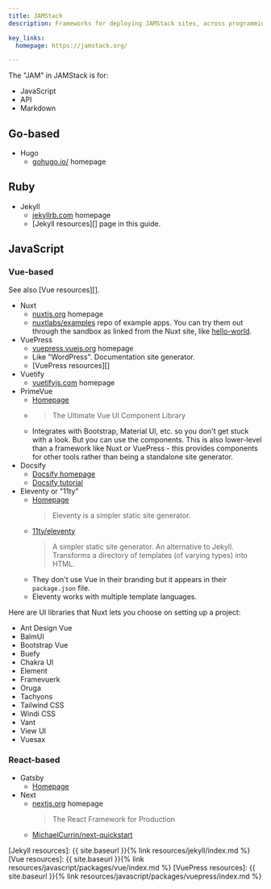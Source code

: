 ```yaml
---
title: JAMStack
description: Frameworks for deploying JAMStack sites, across programming languages.

key_links:
  homepage: https://jamstack.org/

---
```


The "JAM" in JAMStack is for:

- JavaScript
- API
- Markdown


## Go-based

- Hugo
    - [gohugo.io/](https://gohugo.io/) homepage


## Ruby

- Jekyll
    - [jekyllrb.com](http://jekyllrb.com/) homepage
    - [Jekyll resources][] page in this guide.

## JavaScript

### Vue-based

See also [Vue resources][].

- Nuxt
    - [nuxtjs.org](https://nuxtjs.org/) homepage
    - [nuxtlabs/examples](https://github.com/nuxtlabs/examples) repo of example apps. You can try them out through the sandbox as linked from the Nuxt site, like [hello-world](https://codesandbox.io/s/github/nuxtlabs/examples/tree/master/routing/hello-world?from-embed).
- VuePress
     - [vuepress.vuejs.org](https://vuepress.vuejs.org/) homepage
     - Like "WordPress". Documentation site generator.
     - [VuePress resources][]
- Vuetify
    - [vuetifyjs.com](https://vuetifyjs.com/) homepage
- PrimeVue
    - [Homepage](https://www.primefaces.org/primevue/)
    - > The Ultimate Vue UI Component Library
    - Integrates with Bootstrap, Material UI, etc. so you don't get stuck with a look. But you can use the components. This is also lower-level than a framework like Nuxt or VuePress - this provides components for other tools rather than being a standalone site generator.
- Docsify
    - [Docsify homepage](https://docsify.js.org/#/)
    - [Docsify tutorial](https://michaelcurrin.github.io/docsify-js-tutorial/#/)
- Eleventy or "11ty"
    - [Homepage](https://www.11ty.dev/)
        > Eleventy is a simpler static site generator.
    - [11ty/eleventy](https://github.com/11ty/eleventy/)
        > A simpler static site generator. An alternative to Jekyll. Transforms a directory of templates (of varying types) into HTML.
    - They don't use Vue in their branding but it appears in their `package.json` file.
    - Eleventy works with multiple template languages.

Here are UI libraries that Nuxt lets you choose on setting up a project:

- Ant Design Vue
- BalmUI
- Bootstrap Vue
- Buefy
- Chakra UI
- Element
- Framevuerk
- Oruga
- Tachyons
- Tailwind CSS
- Windi CSS
- Vant
- View UI
- Vuesax

### React-based

- Gatsby
    - [Homepage](https://www.gatsbyjs.com/)
- Next
    - [nextjs.org](https://nextjs.org/) homepage
        > The React Framework for Production
    - [MichaelCurrin/next-quickstart](https://github.com/MichaelCurrin/next-quickstart)


[Jekyll resources]: {{ site.baseurl }}{% link resources/jekyll/index.md %}
[Vue resources]: {{ site.baseurl }}{% link resources/javascript/packages/vue/index.md %}
[VuePress resources]: {{ site.baseurl }}{% link resources/javascript/packages/vuepress/index.md %}
